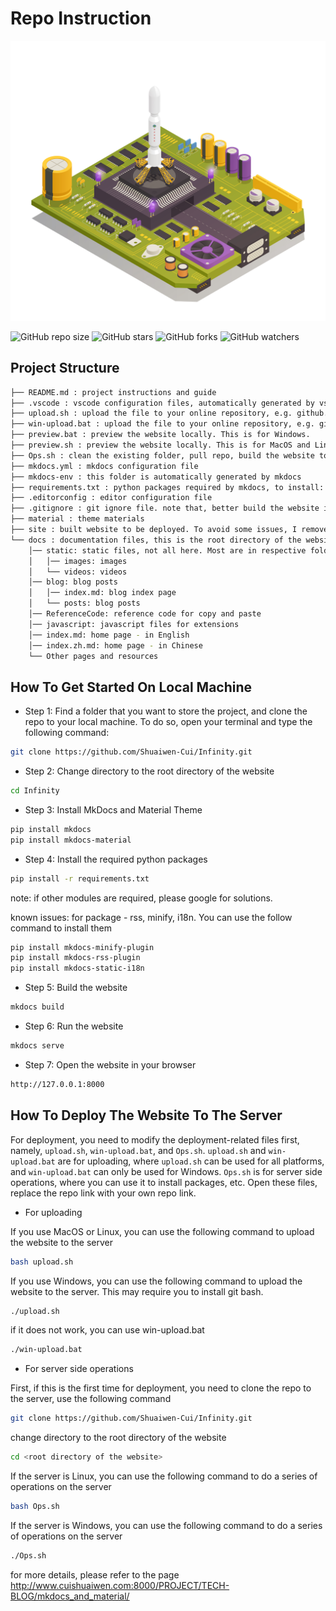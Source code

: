 # Repo Instruction

![Cover](/docs/static/images/Cover.jpg)

![GitHub repo size](https://img.shields.io/github/repo-size/Shuaiwen-Cui/Infinity)
![GitHub stars](https://img.shields.io/github/stars/Shuaiwen-Cui/Infinity?style=social)
![GitHub forks](https://img.shields.io/github/forks/Shuaiwen-Cui/Infinity?style=social)
![GitHub watchers](https://img.shields.io/github/watchers/Shuaiwen-Cui/Infinity?style=social)

## Project Structure
```bash
├── README.md : project instructions and guide
├── .vscode : vscode configuration files, automatically generated by vscode
├── upload.sh : upload the file to your online repository, e.g. github. Modify the file to your own repo.
├── win-upload.bat : upload the file to your online repository, e.g. github. Modify the file to your own repo.
├── preview.bat : preview the website locally. This is for Windows.
├── preview.sh : preview the website locally. This is for MacOS and Linux.
├── Ops.sh : clean the existing folder, pull repo, build the website to generate the entrance html file. Then the http server will serve the website.
├── mkdocs.yml : mkdocs configuration file
├── mkdocs-env : this folder is automatically generated by mkdocs
├── requirements.txt : python packages required by mkdocs, to install: pip install -r requirements.txt
├── .editorconfig : editor configuration file
├── .gitignore : git ignore file. note that, better build the website in the server rather than locally
├── material : theme materials
├── site : built website to be deployed. To avoid some issues, I remove this folder on the web server and build this folder again on the web server.
└── docs : documentation files, this is the root directory of the website
    │── static: static files, not all here. Most are in respective folders. 
    │   │── images: images
    │   └── videos: videos
    │── blog: blog posts
    │   │── index.md: blog index page
    │   └── posts: blog posts
    │── ReferenceCode: reference code for copy and paste
    │── javascript: javascript files for extensions
    │── index.md: home page - in English
    │── index.zh.md: home page - in Chinese
    └── Other pages and resources

```

## How To Get Started On Local Machine

- Step 1: Find a folder that you want to store the project, and clone the repo to your local machine. To do so, open your terminal and type the following command:

```bash
git clone https://github.com/Shuaiwen-Cui/Infinity.git
```

- Step 2: Change directory to the root directory of the website

```bash
cd Infinity
```

- Step 3: Install MkDocs and Material Theme

```bash
pip install mkdocs
pip install mkdocs-material
```

- Step 4: Install the required python packages

```bash
pip install -r requirements.txt
```

note: if other modules are required, please google for solutions.

known issues: for package - rss, minify, i18n. You can use the follow command to install them

```bash
pip install mkdocs-minify-plugin
pip install mkdocs-rss-plugin
pip install mkdocs-static-i18n
```

- Step 5: Build the website

```bash
mkdocs build
```

- Step 6: Run the website

```bash
mkdocs serve
```

- Step 7: Open the website in your browser

```bash
http://127.0.0.1:8000
```

## How To Deploy The Website To The Server

For deployment, you need to modify the deployment-related files first, namely, `upload.sh`, `win-upload.bat`, and `Ops.sh`. `upload.sh` and `win-upload.bat` are for uploading, where `upload.sh` can be used for all platforms, and `win-upload.bat` can only be used for Windows. `Ops.sh` is for server side operations, where you can use it to install packages, etc. Open these files, replace the repo link with your own repo link.

- For uploading

If you use MacOS or Linux, you can use the following command to upload the website to the server

```bash
bash upload.sh
```

If you use Windows, you can use the following command to upload the website to the server. This may require you to install git bash.

```bash
./upload.sh
```

if it does not work, you can use win-upload.bat

```bash
./win-upload.bat
```

- For server side operations

First, if this is the first time for deployment, you need to clone the repo to the server, use the following command

```bash
git clone https://github.com/Shuaiwen-Cui/Infinity.git
```
change directory to the root directory of the website

```bash
cd <root directory of the website>
```

If the server is Linux, you can use the following command to do a series of operations on the server

```bash
bash Ops.sh
```

If the server is Windows, you can use the following command to do a series of operations on the server

```bash
./Ops.sh
```

for more details, please refer to the page http://www.cuishuaiwen.com:8000/PROJECT/TECH-BLOG/mkdocs_and_material/
